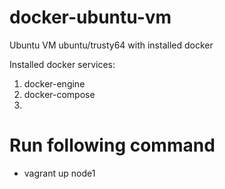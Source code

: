 # docker-ubuntu-vm
Ubuntu VM ubuntu/trusty64 with installed docker 

Installed docker services:
1) docker-engine
2) docker-compose
3) 


# Run following command
- vagrant up node1
